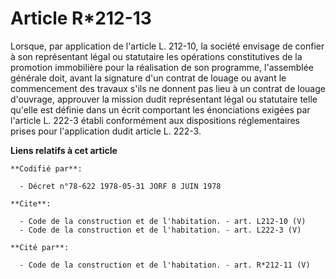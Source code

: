 # Article R*212-13

Lorsque, par application de l'article L. 212-10, la société envisage de confier à son représentant légal ou statutaire les
opérations constitutives de la promotion immobilière pour la réalisation de son programme, l'assemblée générale doit, avant
la signature d'un contrat de louage ou avant le commencement des travaux s'ils ne donnent pas lieu à un contrat de louage
d'ouvrage, approuver la mission dudit représentant légal ou statutaire telle qu'elle est définie dans un écrit comportant les
énonciations exigées par l'article L. 222-3 établi conformément aux dispositions réglementaires prises pour l'application
dudit article L. 222-3.

**Liens relatifs à cet article**

	**Codifié par**:

	  - Décret n°78-622 1978-05-31 JORF 8 JUIN 1978

	**Cite**:

	  - Code de la construction et de l'habitation. - art. L212-10 (V)
	  - Code de la construction et de l'habitation. - art. L222-3 (V)

	**Cité par**:

	  - Code de la construction et de l'habitation. - art. R*212-11 (V)
